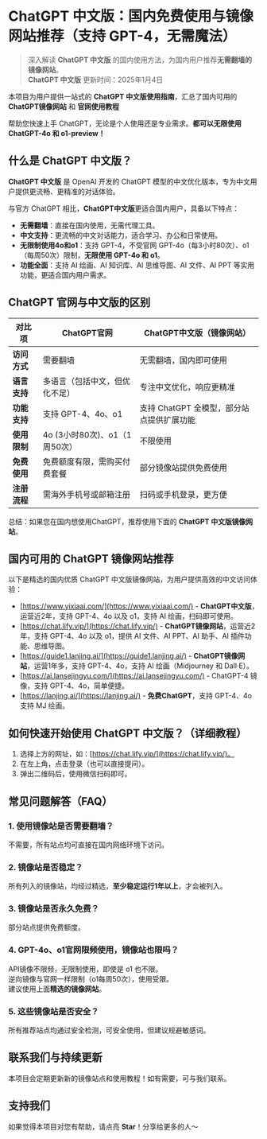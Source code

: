 # ChatGPT 中文版：国内免费使用与镜像网站推荐（支持 GPT-4，无需魔法）

> 深入解读 **ChatGPT 中文版** 的国内使用方法，为国内用户推荐**无需翻墙的镜像网站**。  
> **ChatGPT 中文版** 更新时间：2025年1月4日  

本项目为用户提供一站式的 **ChatGPT 中文版使用指南**，汇总了国内可用的 **ChatGPT镜像网站** 和 **官网使用教程**

帮助您快速上手 ChatGPT，无论是个人使用还是专业需求。**都可以无限使用 ChatGPT-4o 和 o1-preview！**  


## 什么是 ChatGPT 中文版？
**ChatGPT 中文版** 是 OpenAI 开发的 ChatGPT 模型的中文优化版本，专为中文用户提供更流畅、更精准的对话体验。

与官方 ChatGPT 相比，**ChatGPT中文版**更适合国内用户，具备以下特点：

- **无需翻墙**：直接在国内使用，无需代理工具。
- **中文支持**：更流畅的中文对话能力，适合学习、办公和日常使用。
- **无限制使用4o和o1**：支持 GPT-4，不受官网 GPT-4o（每3小时80次）、o1（每周50次）限制，**无限使用 GPT-4o 和 o1**。
- **功能全面**：支持 AI 绘画、AI 知识库、AI 思维导图、AI 文件、AI PPT 等实用功能，更适合国内用户需求。

## ChatGPT 官网与中文版的区别
| 对比项 | ChatGPT官网 | ChatGPT中文版（镜像网站）|
|-------- |-------- |-------- |
| **访问方式** | 需要翻墙 | 无需翻墙，国内即可使用 |
| **语言支持** | 多语言（包括中文，但优化不足） | 专注中文优化，响应更精准 |
| **功能支持** | 支持 GPT-4、4o、o1 | 支持 ChatGPT 全模型，部分站点提供扩展功能 |
| **使用限制** | 4o (3小时80次)、o1（1周50次） | 不限使用 |
| **免费使用** | 免费额度有限，需购买付费套餐 | 部分镜像站提供免费使用 |
| **注册流程** | 需海外手机号或邮箱注册 | 扫码或手机登录，更方便 |

总结：如果您在国内想使用ChatGPT，推荐使用下面的 **ChatGPT 中文版镜像网站**。

## 国内可用的 ChatGPT 镜像网站推荐

以下是精选的国内优质 ChatGPT 中文版镜像网站，为用户提供高效的中文访问体验：
- [https://www.yixiaai.com/](https://www.yixiaai.com/) - **ChatGPT中文版**，运营近2年，支持 GPT-4、4o 以及 o1，支持 AI 绘画，扫码即可使用。
- [https://chat.lify.vip/](https://chat.lify.vip/) - **ChatGPT镜像网站**，运营近2年，支持 GPT-4、4o 以及 o1，提供 AI 文件、AI PPT、AI 助手、AI 插件功能、思维导图。
- [https://guide1.lanjing.ai/](https://guide1.lanjing.ai/) - **ChatGPT镜像网站**，运营1年多，支持 GPT-4、4o，支持 AI 绘画（Midjourney 和 Dall·E）。
- [https://ai.lansejingyu.com/](https://ai.lansejingyu.com/) - ChatGPT-4 镜像，支持 GPT-4、4o，简单便捷。
- [https://lanjing.ai/](https://lanjing.ai/) - **免费ChatGPT**，支持 GPT-4、4o 支持 MJ 绘画。

## 如何快速开始使用 ChatGPT 中文版？（详细教程）
1. 选择上方的网址，如：[https://chat.lify.vip/](https://chat.lify.vip/)。
2. 在左上角，点击登录（也可以直接提问）。
3. 弹出二维码后，使用微信扫码即可。

## 常见问题解答（FAQ）
### 1. 使用镜像站是否需要翻墙？
不需要，所有站点均可直接在国内网络环境下访问。

### 2. 镜像站是否稳定？
所有列入的镜像站，均经过精选，**至少稳定运行1年以上**，才会被列入。

### 3. 镜像站是否永久免费？
部分站点提供免费额度。

### 4. GPT-4o、o1官网限频使用，镜像站也限吗？
API镜像不限频，无限制使用，即使是 o1 也不限。  
逆向镜像与官网一样限制（o1每周50次），使用受限。  
建议使用上面**精选的镜像网站**。

### 5. 这些镜像站是否安全？
所有推荐站点均通过安全检测，可安全使用，但建议规避敏感词。

## 联系我们与持续更新

本项目会定期更新新的镜像站点和使用教程！如有需要，可与我们联系。

## 支持我们

如果觉得本项目对您有帮助，请点亮 **Star**！分享给更多的人～
